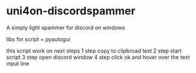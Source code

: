 # uni4on-discordspammer
A simply light spammer for discord on windows

libs for script = pyautogui

this script work on next steps
1 step copy to clipbroad text
2 step start script
3 step open discord window
4 step click ok and hover over the text input line
